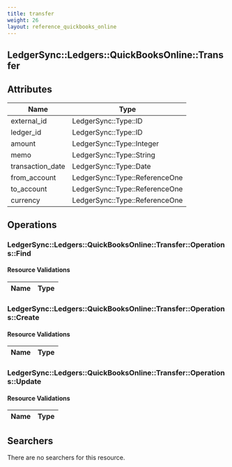 ```yaml
---
title: transfer
weight: 26
layout: reference_quickbooks_online
---
```


## LedgerSync::Ledgers::QuickBooksOnline::Transfer

## Attributes

| Name | Type |
| ---- | ---- |
| external_id | LedgerSync::Type::ID |
| ledger_id | LedgerSync::Type::ID |
| amount | LedgerSync::Type::Integer |
| memo | LedgerSync::Type::String |
| transaction_date | LedgerSync::Type::Date |
| from_account | LedgerSync::Type::ReferenceOne |
| to_account | LedgerSync::Type::ReferenceOne |
| currency | LedgerSync::Type::ReferenceOne |


## Operations

### LedgerSync::Ledgers::QuickBooksOnline::Transfer::Operations::Find

#### Resource Validations

| Name | Type |
| ---- | ---- |
### LedgerSync::Ledgers::QuickBooksOnline::Transfer::Operations::Create

#### Resource Validations

| Name | Type |
| ---- | ---- |
### LedgerSync::Ledgers::QuickBooksOnline::Transfer::Operations::Update

#### Resource Validations

| Name | Type |
| ---- | ---- |

## Searchers

There are no searchers for this resource.
